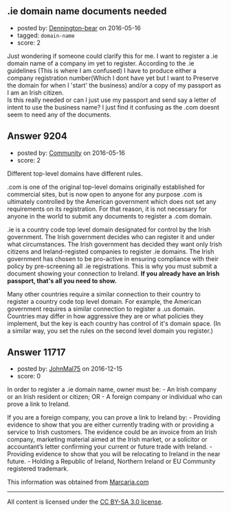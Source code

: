## .ie domain name documents needed

- posted by: [Dennington-bear](https://stackexchange.com/users/2677396/dennington-bear) on 2016-05-16
- tagged: `domain-name`
- score: 2

<p>Just wondering if someone could clarify this for me.
I want to register a .ie domain name of a company im yet to register. According to the .ie guidelines (This is where I am confused) I have to produce either a company registration number(Which I dont have yet but I want to Preserve the domain for when I 'start' the business) and/or a copy of my passport as I am an Irish citizen.<br>
Is this really needed or can I just use my passport and send say a letter of intent to use the business name? I just find it confusing as the .com doesnt seem to need any of the documents.</p>



## Answer 9204

- posted by: [Community](https://stackexchange.com/users/-1/community) on 2016-05-16
- score: 2

<p>Different top-level domains have different rules.</p>

<p>.com is one of the original top-level domains originally established for commercial sites, but is now open to anyone for any purpose .com is ultimately controlled by the American government which does not set any requirements on its registration. For that reason, it is not necessary for anyone in the world to submit any documents to register a .com domain.</p>

<p>.ie is a country code top level domain designated for control by the Irish government. The Irish government decides who can register it and under what circumstances. The Irish government has decided they want only Irish citizens and Ireland-registed companies to register .ie domains. The Irish government has chosen to be pro-active in ensuring compliance with their policy by pre-screening all .ie registrations. This is why you must submit a document showing your connection to Ireland. <strong>If you already have an Irish passport, that's all you need to show.</strong></p>

<p>Many other countries require a similar connection to their country to register a country code top level domain. For example, the American government requires a similar connection to register a .us domain. Countries may differ in how aggressive they are or what policies they implement, but the key is each country has control of it's domain space. (In a similar way, you set the rules on the second level domain you register.)</p>



## Answer 11717

- posted by: [JohnMal75](https://stackexchange.com/users/9860591/johnmal75) on 2016-12-15
- score: 0

<p>In order to register a .ie domain name, owner must be: 
- An Irish company or an Irish resident or citizen; OR
- A foreign company or individual who can prove a link to Ireland. </p>

<p>If you are a foreign company, you can prove a link to Ireland by: 
- Providing evidence to show that you are either currently trading with or providing a service to Irish customers. The evidence could be an invoice from an Irish company, marketing material aimed at the Irish market, or a solicitor or accountant’s letter confirming your current or future trade with Ireland. 
- Providing evidence to show that you will be relocating to Ireland in the near future. 
- Holding a Republic of Ireland, Northern Ireland or EU Community registered trademark.</p>

<p>This information was obtained from <a href="https://www.marcaria.com/ws/en/domains/ireland-domain-registration-ie" rel="nofollow noreferrer">Marcaria.com</a></p>




---

All content is licensed under the [CC BY-SA 3.0 license](https://creativecommons.org/licenses/by-sa/3.0/).
